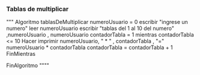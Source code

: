 ### Tablas de multiplicar


"""
Algoritmo tablasDeMultiplicar 
	numeroUsuario = 0
	escribir "ingrese un numero" 
	leer numeroUsuario
	escribir "tablas del 1 al 10 del numero" ,numeroUsuario  , numeroUsuario
	contadorTabla = 1
	mientras contadorTabla <= 10 Hacer
		imprimir numeroUsuario, " * " , contadorTabla , "=" numeroUsuario * contadorTabla
		contadorTabla = contadorTabla + 1
	FinMientras
	
FinAlgoritmo
""""
